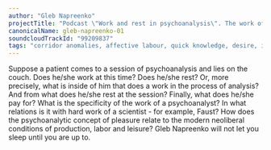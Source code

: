```yaml
---
author: "Gleb Napreenko"
projectTitle: "Podcast \"Work and rest in psychoanalysis\". The work of truth, the price of knowledge."
canonicalName: gleb-napreenko-01
soundcloudTrackId: "99209837"
tags: "corridor anomalies, affective labour, quick knowledge, desire, intimate interfaces, production drama, dispersed collectivity, pharmachoreography, sanatorium, terror of relationship"
---
```

Suppose a patient comes to a session of psychoanalysis and lies on the couch. Does he/she work at this time? Does he/she rest? Or, more precisely, what is inside of him that does a work in the process of analysis? And from what does he/she rest at the session? Finally, what does he/she pay for? What is the specificity of the work of a psychoanalyst? In what relations is it with hard work of a scientist - for example, Faust? How does the psychoanalytic concept of pleasure relate to the modern neoliberal conditions of production, labor and leisure?
Gleb Napreenko will not let you sleep until you are up to.
